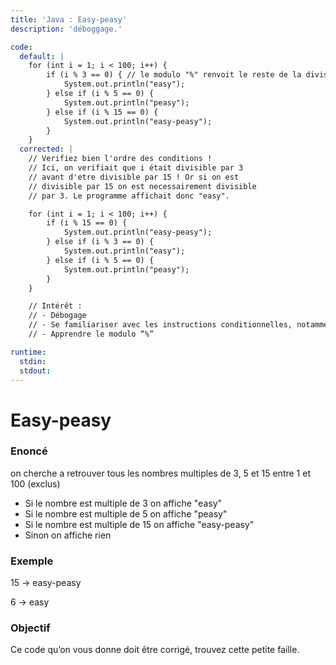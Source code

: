 ```yaml
---
title: 'Java : Easy-peasy'
description: 'déboggage.'

code:
  default: |
    for (int i = 1; i < 100; i++) {
        if (i % 3 == 0) { // le modulo "%" renvoit le reste de la division de i par 3
            System.out.println("easy");
        } else if (i % 5 == 0) {
            System.out.println("peasy");
        } else if (i % 15 == 0) {
            System.out.println("easy-peasy");
        }
    }
  corrected: |
    // Verifiez bien l'ordre des conditions !
    // Ici, on verifiait que i était divisible par 3
    // avant d'etre divisible par 15 ! Or si on est
    // divisible par 15 on est necessairement divisible
    // par 3. Le programme affichait donc "easy".

    for (int i = 1; i < 100; i++) {
        if (i % 15 == 0) {
            System.out.println("easy-peasy");
        } else if (i % 3 == 0) {
            System.out.println("easy");
        } else if (i % 5 == 0) {
            System.out.println("peasy");
        }
    }

    // Intérêt :
    // - Débogage
    // - Se familiariser avec les instructions conditionnelles, notamment avec l’ordre des vérifications
    // - Apprendre le modulo “%”

runtime:
  stdin:
  stdout:
---
```


# Easy-peasy

### Enoncé

on cherche a retrouver tous les nombres multiples de 3, 5 et 15 entre 1 et 100 (exclus)

- Si le nombre est multiple de 3 on affiche "easy"
- Si le nombre est multiple de 5 on affiche "peasy"
- Si le nombre est multiple de 15 on affiche "easy-peasy"
- Sinon on affiche rien

### Exemple

15 -> easy-peasy

6 -> easy

### Objectif

Ce code qu’on vous donne doit être corrigé, trouvez cette petite faille.

